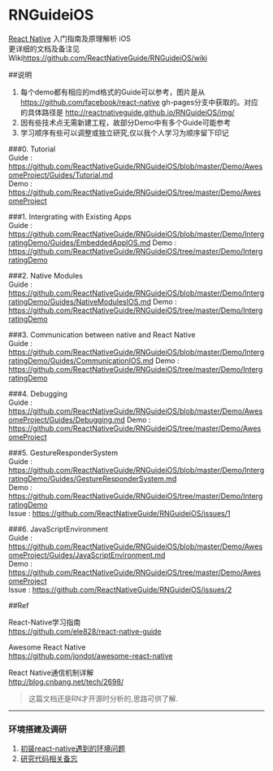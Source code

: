 # RNGuideiOS
[React Native](https://facebook.github.io/react-native/) 入门指南及原理解析 iOS  
更详细的文档及备注见Wiki<https://github.com/ReactNativeGuide/RNGuideiOS/wiki>

##说明
1. 每个demo都有相应的md格式的Guide可以参考，图片是从 https://github.com/facebook/react-native gh-pages分支中获取的。对应的具体路径是 http://reactnativeguide.github.io/RNGuideiOS/img/  
2. 因有些技术点无需新建工程，故部分Demo中有多个Guide可能参考
3. 学习顺序有些可以调整或独立研究,仅以我个人学习为顺序留下印记

###0. Tutorial  
Guide : https://github.com/ReactNativeGuide/RNGuideiOS/blob/master/Demo/AwesomeProject/Guides/Tutorial.md  
Demo : https://github.com/ReactNativeGuide/RNGuideiOS/tree/master/Demo/AwesomeProject

###1. Intergrating with Existing Apps  
Guide : https://github.com/ReactNativeGuide/RNGuideiOS/blob/master/Demo/IntergratingDemo/Guides/EmbeddedAppIOS.md
Demo : https://github.com/ReactNativeGuide/RNGuideiOS/tree/master/Demo/IntergratingDemo

###2. Native Modules  
Guide : https://github.com/ReactNativeGuide/RNGuideiOS/blob/master/Demo/IntergratingDemo/Guides/NativeModulesIOS.md
Demo : https://github.com/ReactNativeGuide/RNGuideiOS/tree/master/Demo/IntergratingDemo

###3. Communication between native and React Native  
Guide : https://github.com/ReactNativeGuide/RNGuideiOS/blob/master/Demo/IntergratingDemo/Guides/CommunicationIOS.md
Demo : https://github.com/ReactNativeGuide/RNGuideiOS/tree/master/Demo/IntergratingDemo

###4. Debugging  
Guide : https://github.com/ReactNativeGuide/RNGuideiOS/blob/master/Demo/AwesomeProject/Guides/Debugging.md
Demo : https://github.com/ReactNativeGuide/RNGuideiOS/tree/master/Demo/AwesomeProject

###5. GestureResponderSystem  
Guide : https://github.com/ReactNativeGuide/RNGuideiOS/blob/master/Demo/IntergratingDemo/Guides/GestureResponderSystem.md  
Demo : https://github.com/ReactNativeGuide/RNGuideiOS/tree/master/Demo/IntergratingDemo  
Issue : https://github.com/ReactNativeGuide/RNGuideiOS/issues/1

###6. JavaScriptEnvironment  
Guide : https://github.com/ReactNativeGuide/RNGuideiOS/blob/master/Demo/AwesomeProject/Guides/JavaScriptEnvironment.md  
Demo : https://github.com/ReactNativeGuide/RNGuideiOS/tree/master/Demo/AwesomeProject  
Issue : https://github.com/ReactNativeGuide/RNGuideiOS/issues/2



##Ref

React-Native学习指南  
https://github.com/ele828/react-native-guide  

Awesome React Native  
https://github.com/jondot/awesome-react-native

React Native通信机制详解  
http://blog.cnbang.net/tech/2698/
> 这篇文档还是RN才开源时分析的,思路可供了解.


-------

### 环境搭建及调研  
1. [初装react-native遇到的环境问题](https://github.com/ReactNativeGuide/RNGuideiOS/blob/master/Docs/初装react-native遇到的各类环境问题.md)
2. [研究代码相关备忘](https://github.com/ReactNativeGuide/RNGuideiOS/blob/master/Docs/研究代码相关备忘.md)
